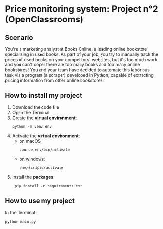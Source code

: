 # Price monitoring system: Project n°2 (OpenClassrooms)

## Scenario

You're a marketing analyst at Books Online, a leading online bookstore specializing in used books. As part of your job, you try to manually track the prices of used books on your competitors' websites, but it's too much work and you can't cope: there are too many books and too many online bookstores! You and your team have decided to automate this laborious task via a program (a scraper) developed in Python, capable of extracting pricing information from other online bookstores.

## How to install my project

1. Download the code file
2. Open the Terminal
3. Create the **virtual environment**:
    ```
    python -m venv env
    ```
4. Activate the **virtual environment**:
   - on macOS:
     ```
     source env/bin/activate
     ```
   - on windows:
     ```
     env/Scripts/activate
     ```
5. Install the **packages**:
   ```
    pip install -r requirements.txt
   ```

## How to use my project

In the Terminal :
```
python main.py
```
